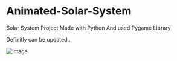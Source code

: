# Animated-Solar-System
Solar System Project
Made with Python 
And used Pygame Library

Definitly can be updated..

![image](https://github.com/ErenDeSenYeter/Animated-Solar-System/assets/106481273/89cb04ee-74c4-42aa-9c0a-95326c03b7f2)
